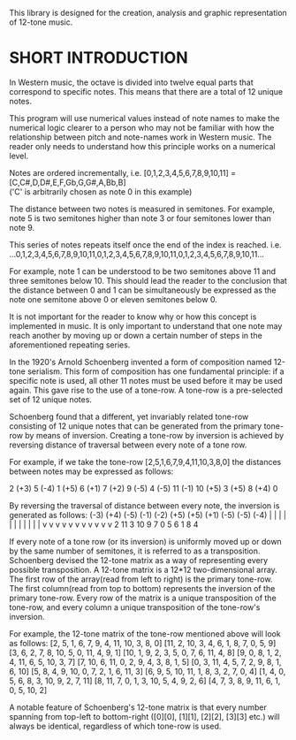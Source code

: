 This library is designed for the creation, analysis and graphic representation of 12-tone music.


SHORT INTRODUCTION
====================
In Western music, the octave is divided into twelve equal parts that correspond to specific notes.
This means that there are a total of 12 unique notes. 

This program will use numerical values instead of note names to make the numerical logic clearer
to a person who may not be familiar with how the relationship between pitch and note-names work in Western music.
The reader only needs to understand how this principle works on a numerical level.

Notes are ordered incrementally,
i.e. [0,1,2,3,4,5,6,7,8,9,10,11] = [C,C#,D,D#,E,F,Gb,G,G#,A,Bb,B]  
    ('C' is arbitrarily chosen as note 0 in this example)

The distance between two notes is measured in semitones. For example,
note 5 is two semitones higher than note 3 or four semitones lower than note 9.

This series of notes repeats itself once the end of the index is reached. i.e. 
...0,1,2,3,4,5,6,7,8,9,10,11,0,1,2,3,4,5,6,7,8,9,10,11,0,1,2,3,4,5,6,7,8,9,10,11...

For example, note 1 can be understood to be two semitones above 11
and three semitones below 10. This should lead the reader to the conclusion that
the distance between 0 and 1 can be simultaneously be expressed as the note
one semitone above 0 or eleven semitones below 0.

It is not important for the reader to know why or how this concept is implemented in music.
It is only important to understand that one note may reach another by moving up or down a 
certain number of steps in the aforementioned repeating series. 

In the 1920's Arnold Schoenberg invented a form of composition named 12-tone serialism.
This form of composition has one fundamental principle:
if a specific note is used, all other 11 notes must be used before it may be used again.
This gave rise to the use of a tone-row. A tone-row is a pre-selected set of 12 unique notes. 

Schoenberg found that a different, yet invariably related tone-row consisting of 12 unique notes that
can be generated from the primary tone-row by means of inversion. 
Creating a tone-row by inversion is achieved by reversing distance of traversal between every note of a tone row. 


For example, if we take the tone-row [2,5,1,6,7,9,4,11,10,3,8,0] the distances between notes may be expressed as follows:

2 (+3)
5 (-4)
1 (+5)
6 (+1)
7 (+2)
9 (-5)
4 (-5)
11 (-1) 
10 (+5)
3 (+5)
8 (+4)
0


By reversing the traversal of distance between every note, the inversion is generated as follows:
 (-3)  (+4) (-5)  (-1) (-2) (+5) (+5) (+1) (-5) (-5) (-4)
  |     |    |     |    |    |    |    |    |    |    |
  v     v    v     v    v    v    v    v    v    v    v
2   11     3    10    9    7    0    5    6    1    8    4

If every note of a tone row (or its inversion) is uniformly moved up or down by the same number of semitones,
it is referred to as a transposition. Schoenberg devised the 12-tone matrix as a way of representing every
possible transposition. A 12-tone matrix is a 12*12 two-dimensional array. The first row of the array(read from
left to right) is the primary tone-row. The first column(read from top to bottom) represents the inversion
of the primary tone-row. Every row of the matrix is a unique transposition of the tone-row,
and every column a unique transposition of the tone-row's inversion.

For example, the 12-tone matrix of the tone-row mentioned above will look as follows:
[2, 5, 1, 6, 7, 9, 4, 11, 10, 3, 8, 0]
[11, 2, 10, 3, 4, 6, 1, 8, 7, 0, 5, 9]
[3, 6, 2, 7, 8, 10, 5, 0, 11, 4, 9, 1]
[10, 1, 9, 2, 3, 5, 0, 7, 6, 11, 4, 8]
[9, 0, 8, 1, 2, 4, 11, 6, 5, 10, 3, 7]
[7, 10, 6, 11, 0, 2, 9, 4, 3, 8, 1, 5]
[0, 3, 11, 4, 5, 7, 2, 9, 8, 1, 6, 10]
[5, 8, 4, 9, 10, 0, 7, 2, 1, 6, 11, 3]
[6, 9, 5, 10, 11, 1, 8, 3, 2, 7, 0, 4]
[1, 4, 0, 5, 6, 8, 3, 10, 9, 2, 7, 11]
[8, 11, 7, 0, 1, 3, 10, 5, 4, 9, 2, 6]
[4, 7, 3, 8, 9, 11, 6, 1, 0, 5, 10, 2]

A notable feature of Schoenberg's 12-tone matrix is that every number spanning
from top-left to bottom-right ([0][0], [1][1], [2][2], [3][3] etc.) will always be
identical, regardless of which tone-row is used.